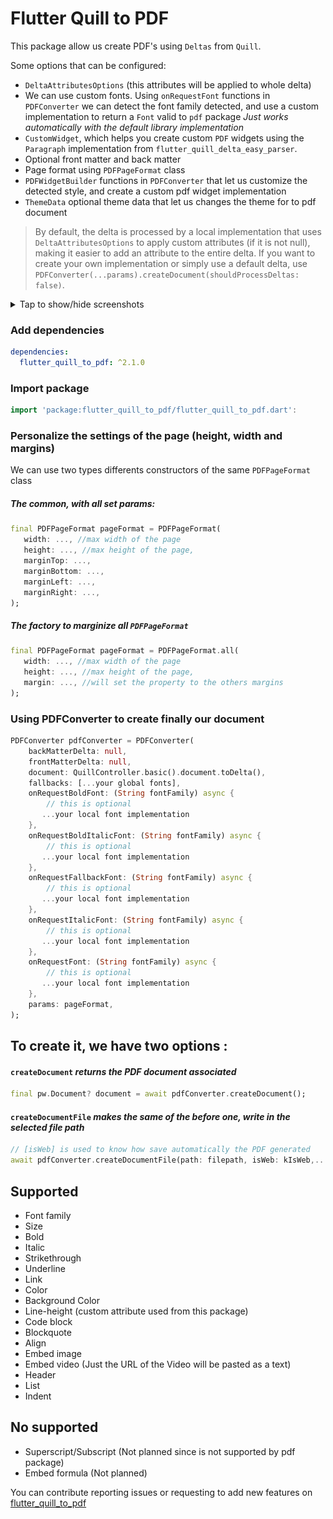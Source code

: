 # Flutter Quill to PDF

This package allow us create PDF's using `Deltas` from `Quill`.

Some options that can be configured:

- `DeltaAttributesOptions` (this attributes will be applied to whole delta)
- We can use custom fonts. Using `onRequestFont` functions in `PDFConverter` we can detect the font family detected, and use a custom implementation to return a `Font` valid to `pdf` package _Just works automatically with the default library implementation_
- `CustomWidget`, which helps you create custom `PDF` widgets using the `Paragraph` implementation from `flutter_quill_delta_easy_parser`.
- Optional front matter and back matter
- Page format using `PDFPageFormat` class
- `PDFWidgetBuilder` functions in `PDFConverter` that let us customize the detected style, and create a custom pdf widget implementation
- `ThemeData` optional theme data that let us changes the theme for to pdf document

> By default, the delta is processed by a local implementation that uses `DeltaAttributesOptions` to apply custom attributes (if it is not null), making it easier to add an attribute to the entire delta. If you want to create your own implementation or simply use a default delta, use `PDFConverter(...params).createDocument(shouldProcessDeltas: false)`.

<details>
    <summary>Tap to show/hide screenshots</summary>
    <br>
<img src="./example/assets/delta_to_convert.jpg" width="250" alt="Delta in editor">
<img src="./example/assets/delta_converted.jpg" width="350" alt="Delta converted in PDF">
</details>

### Add dependencies

```yaml
dependencies:
  flutter_quill_to_pdf: ^2.1.0
```

### Import package

```dart
import 'package:flutter_quill_to_pdf/flutter_quill_to_pdf.dart':
```

### Personalize the settings of the page (height, width and margins)

We can use two types differents constructors of the same `PDFPageFormat` class

##### The common, with all set params:

```dart
final PDFPageFormat pageFormat = PDFPageFormat(
   width: ..., //max width of the page
   height: ..., //max height of the page,
   marginTop: ...,
   marginBottom: ...,
   marginLeft: ...,
   marginRight: ...,
);
```

##### The factory to marginize all `PDFPageFormat`

```dart
final PDFPageFormat pageFormat = PDFPageFormat.all(
   width: ..., //max width of the page
   height: ..., //max height of the page,
   margin: ..., //will set the property to the others margins
);
```

### Using PDFConverter to create finally our document

```dart
PDFConverter pdfConverter = PDFConverter(
    backMatterDelta: null,
    frontMatterDelta: null,
    document: QuillController.basic().document.toDelta(),
    fallbacks: [...your global fonts],
    onRequestBoldFont: (String fontFamily) async {
        // this is optional
       ...your local font implementation
    },
    onRequestBoldItalicFont: (String fontFamily) async {
        // this is optional
       ...your local font implementation
    },
    onRequestFallbackFont: (String fontFamily) async {
        // this is optional
       ...your local font implementation
    },
    onRequestItalicFont: (String fontFamily) async {
        // this is optional
       ...your local font implementation
    },
    onRequestFont: (String fontFamily) async {
        // this is optional
       ...your local font implementation
    },
    params: pageFormat,
);
```

## To create it, we have two options :

#### `createDocument` _returns the PDF document associated_

```dart
final pw.Document? document = await pdfConverter.createDocument();
```

#### `createDocumentFile` _makes the same of the before one, write in the selected file path_

```dart
// [isWeb] is used to know how save automatically the PDF generated
await pdfConverter.createDocumentFile(path: filepath, isWeb: kIsWeb,...other optional params);
```

## Supported

- Font family
- Size
- Bold
- Italic
- Strikethrough
- Underline
- Link
- Color
- Background Color
- Line-height (custom attribute used from this package)
- Code block
- Blockquote
- Align
- Embed image
- Embed video (Just the URL of the Video will be pasted as a text)
- Header
- List
- Indent

## No supported

- Superscript/Subscript (Not planned since is not supported by pdf package)
- Embed formula (Not planned)

You can contribute reporting issues or requesting to add new features on [flutter_quill_to_pdf](https://github.com/CatHood0/flutter_quill_to_pdf)

